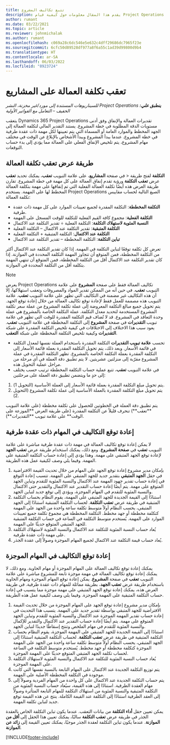 ```yaml
---
title: تتبع تكاليف المشروع
description: يقدم هذا المقال معلومات حول كيفية قيام Project Operations بتعقب التقدم مقابل تكلفة العمل وانفاقه في المشروع.
author: rumant
ms.date: 03/22/2021
ms.topic: article
ms.reviewer: johnmichalak
ms.author: rumant
ms.openlocfilehash: c069a28c6dc546e5e632c4dff29686dc7965f23e
ms.sourcegitcommit: 6cfc50d89528df977a8f6a55c1ad39d99800d9b4
ms.translationtype: HT
ms.contentlocale: ar-SA
ms.lasthandoff: 06/03/2022
ms.locfileid: "8923724"
---
```

# <a name="labor-cost-tracking-on-projects"></a>تعقب تكلفة العمالة على المشاريع

_**ينطبق علي:** ‏‫Project Operations للسيناريوهات المستندة إلى مورد/غير مخزنة‬، ‏‫النشر الخفيف – التعامل مع الفواتير الأولية‬_

يتعقب Dynamics 365 Project Operations تقديرات العمالة والإنفاق وفق أدنى مستويات الدقة المطلوبة في خطة المشروع. يستند التقدير المالي لتكلفة العمالة إلى الجهد المخطط والموارد العامة أو المسماة التي يتم تعيينها لكل مهمة ذات عقدة طرفية في خطة المشروع. عندما يبدأ المشروع ويبدأ الأشخاص بالإبلاغ عن الوقت في مختلف مهام المشروع، يتم تلخيص الإنفاق الفعلي على العمالة مما يؤدي إلى بدء حساب التوقعات.

## <a name="labor-cost-tracking-view"></a>طريقة عرض تعقب تكلفة العمالة

في صفحة **المشاريع**، على علامة التبويب **تعقب**، يمكنك تحديد **تعقب‏‎** > **التكلفة** لفتح طريقة عرض **تعقب التكلفة** ورؤية تقدم إنفاق العمالة على كل مهمة في خطة المشروع. تقارن طريقة العرض هذه أيضًا تكلفة العمالة الفعلية التي تم إنفاقها على مهمة بتكلفة العمالة المخطط لها على المهمة. يستخدم Project Operations الصيغ التالية لحساب مقاييس تكلفة العمالة:

- **التكلفة المخططة**: التكلفة المقدرة لجميع تعيينات الموارد على كل مهمة ذات عقدة طرفية.
- **التكلفة الفعلية**: مجموع كافة القيم الفعلية للتكلفة للوقت المسجل على المهمة
- **النسبة المئوية لاستهلاك التكلفة**: التكلفة الفعلية ÷ تقدير التكلفة عند الاكتمال
- **التكلفة المتبقية**: تقدير التكلفة عند الاكتمال – التكلفة الفعلية
- **التكلفة عند الاكتمال‬**: التكلفة المتبقية + التكلفة الفعلية
- **تباين التكلفة‬**: التكلفة المخططة – تقدير التكلفة عند الاكتمال

تعرض كل تكلفة توقعًا لتباين التكلفة في المهمة. إذا كان تقدير التكلفة عند الاكتمال أكثر من التكلفة المخططة، فمن المتوقع أن تتجاوز المهمة التكلفة المحددة في الموازنة. إذا كان تقدير التكلفة عند الاكتمال أقل من التكلفة المخططة، فمن المتوقع أن تنتهي المهمة بتكلفة أقل من التكلفة المحددة في الموازنة.

>[!NOTE]
> يعرض Project Operations تكاليف العمالة فقط على صفحة **المشروع** على علامة التبويب **تعقب**. في حين أنه من الممكن تقدير المواد والمصروفات وتعقب استهلاكها، إلا أن هذه التكاليف غير مضمنة في التكاليف التي تظهر على علامة التبويب **تعقب**. علامة التبويب هذه مصممة للعمل فقط لإعادة توقع تكاليف العمالة من خلال إعادة توقع الجهد.
يتم تحويل جميع مبالغ التكلفة المعروضة إلى عملة تكلفة المشروع من عملة سعر تكلفة المشروع المستخدمة لتحديد معدل التكلفة. عملة التكلفة الخاصة بالمشروع هي عملة وحدة التعاقد في المشروع. قد لا تُضاف قيم التكلفة المقدرة للوقت التي تظهر في علامة تبويب **التقديرات** في صفحة **المشروع** إلى التكلفة المخططة في علامة التبويب **تعقب**. يعود سبب هذا الاختلاف إلى الاختلافات في كيفية تلخيص التكلفة المقدرة على شبكة **التقديرات** وكيفية تلخيص التكلفة المخططة على شبكة **التعقب**. 
>
> - تحسب **علامة تبويب التقديرات** التكلفة المقدرة باستخدام العملة نفسها لمعدل التكلفة في قائمة الأسعار. وبعد ذلك، يتم تحويل التكلفة المقدرة بعملة قائمة الأسعار إلى التكلفة المقدرة بعملة التكلفة الخاصة بالمشروع. تظهر التكلفة المقدرة في عملة المشروع مقرّبة إلى منزلتين عشريتين. لا يتم تطبيق دقة العملة في أي مرحلة من مراحل عملية التحويل هذه. 
> - في علامة التبويب **تعقب**، تتبع عملية حساب التكلفة المخططة ترتيب حسب يختلف إلى حدٍ ما ويتضمن تطبيق دقة العملة على مرحلتين: 
   ><ol>
   ><li>يتم تحويل مبلغ التكلفة المقدرة بعملة قائمة الأسعار إلى العملة الأساسية (التحويل 1).</li>
   ><li>يتم تحويل مبلغ التكلفة المقدرة بالعملة الأساسية إلى عملة تكلفة المشروع (التحويل 2). </li>
   ></ol>
   >يتم تطبيق دقة العملة في الخطوتين للحصول على تكلفة مخططة (على علامة التبويب **تعقب**) تنحرف قليلاً عن التكلفة المقدرة (على طريقة العرض **الموزعة على الوقت** على علامة تبويب **التقديرات**). 
   
## <a name="reprojecting-costs-on-leaf-node-tasks"></a>إعادة توقع التكاليف في المهام ذات عقدة طرفية

لا يمكن إعادة توقع تكاليف العمالة في مهمة ذات عقدة طرفية مباشرة على علامة التبويب **تعقب** في **صفحة المشروع**. ومع ذلك، يمكنك استخدام طريقة عرض **تعقب الجهد** لإعادة توقع الجهد المتبقي على مهمة. وهذا يؤدي إلى إعادة حساب التكلفة المتبقية على المهمة. وفيما يلي وصف لكيفية عمل هذه الطريقة.

1. بإمكان مدير مشروع إعادة توقع الجهد على المهام من خلال تحديث القيمة الافتراضية في حقل **الجهد المتبقي** بتقدير جديد للجهد المتبقي على المهمة. تتسبب إعادة التوقع في إعادة حساب تقدير جهود المهمة عند الاكتمال والنسبة المئوية للتقدم وتباين الجهد المتوقع على مهمة. يتم أيضًا إعادة حساب التقدير عند الاكتمال والتقدير حتى الاكتمال والنسبة المئوية للتقدم في المهام الموجزة، ويؤدي إلى توقع جديد لتباين الجهد.
2. استنادًا إلى القيمة الجديدة للجهد المتبقي على المهمة، يقوم النظام بحساب التكلفة المتبقية في طريقة عرض **تعقب التكلفة**. لحساب التكلفة المتبقية استنادًا إلى الجهد المتبقي، يحسب النظام أولاً متوسط تكلفة ساعة واحدة من الجهد على المهمة كتكلفة مخططة أو جهد مخطط. التكلفة المخططة هي مجموع تكلفة جميع تعيينات الموارد على المهمة. يُستخدم متوسط التكلفة في الساعة في حساب التكلفة المتبقية للجهد المتبقي المتوقع حديثًا على المهمة.
3. يُعاد حساب النسبة المئوية للتكلفة عند الاكتمال والنسبة المئوية لاستهلاك التكلفة على مهمة ذات عقدة طرفية.
4. يُعاد حساب قيمة التكلفة عند الاكتمال لجميع المهام الموجزة وصولاً  إلى عقدة الجذر.

## <a name="reprojecting-costs-on-summary-tasks"></a>إعادة توقع التكاليف في المهام الموجزة

يمكنك إعادة توقع تكاليف العمالة على المهام الموجزة أو مهام الحاوية. ومع ذلك، لا يمكنك إعادة توقع تكاليف العمالة في مهمة موجزة تابعة للمشروع مباشرة على علامة التبويب **تعقب** في صفحة **المشروع**. يمكن إعادة توقع المهام الموجزة ومهام الحاوية باستخدام طريقة عرض **تعقب الجهد‬**، بطريقة مماثلة للمهام ذات عقدة طرفية. في طريقة العرض هذه، يمكنك إعادة توقع الجهد المتبقي على مهمة موجزة مما يتسبب في إعادة حساب التكلفة المتبقية على المهمة الموجزة. وفيما يلي وصف لكيفية عمل هذه الطريقة.

1. بإمكان مدير مشروع إعادة توقع الجهد على المهام الموجزة من خلال تحديث القيمة الافتراضية للجهد المتبقي بواسطة تقدير جديد على المهمة. يتسبب هذا التحديث في إعادة حساب تقدير المهمة الموجزة عند الاكتمال والنسبة المئوية للتقدم وتباين الجهد المتوقع على مهمة. يتم أيضًا إعادة حساب التقدير عند الاكتمال والتقدير للإكمال والنسبة المئوية للتقدم في مهام الملخص وتنتج إسقاطًا جديدًا لتباين الجهد.
2. استنادًا إلى القيمة الجديدة للجهد المتبقي على المهمة الموجزة، يقوم النظام بحساب التكلفة المتبقية في طريقة عرض **تعقب التكلفة**. لحساب التكلفة المتبقية استنادًا إلى الجهد المتبقي، يحسب النظام أولاً متوسط تكلفة ساعة واحدة من الجهد على المهمة الموجزة كتكلفة مخططة أو جهد مخطط. يُستخدم متوسط التكلفة في الساعة لحساب تكلفة الجهد المتبقي المتوقع حديثًا على المهمة الموجزة.
3. يُعاد حساب النسبة المئوية للتكلفة عند الاكتمال والنسبة المئوية لاستهلاك التكلفة على المهمة الموجزة.
4. يتم توزيع التكلفة الجديدة عند الاكتمال على المهام التابعة بالنسبة نفسها التي كانت موجودة في التكلفة المخططة الأصلية على المهمة.
5. يتم حساب التكلفة الجديدة عند الاكتمال على كل واحدة من المهام الفردية وصولاً إلى مهام العقدة الطرفية. استنادًا إلى هذه القيمة، سيُعاد حساب النسبة المئوية من التكلفة المتبقية والنسبة المئوية من استهلاك التكلفة للمهام التابعة المتأثرة وصولاً إلى العقد الطرفية استنادًا إلى التكلفة عند القيمة الكاملة. ينتج عن هذه القيمة توقع جديد لتباين تكلفة المهمة. 


يمكن تعيين حقل **أداء التكلفة** من بيانات التعقب. عندما يكون تباين التكلفة الخاص بالعقدة الجذر في طريقة عرض **تعقب التكلفة** سالبًا، يمكنك تعيين هذا الحقل إلى **أقل من الموازنة**. عندما يكون تباين التكلفة لعقدة الجذر موجبًا، يمكنك تعيين القيمة إلى **زائد عن الموازنة‬**.


[!INCLUDE[footer-include](../includes/footer-banner.md)]
